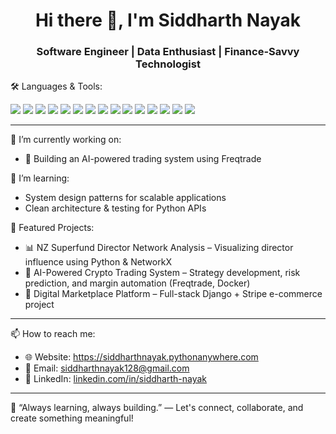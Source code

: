 <h1 align="center">Hi there 👋, I'm Siddharth Nayak</h1>
<h3 align="center">Software Engineer | Data Enthusiast | Finance-Savvy Technologist</h3>


🛠️ Languages & Tools:

<p align="left">
  <img src="https://img.shields.io/badge/Python-3776AB?style=flat-square&logo=python&logoColor=white" />
  <img src="https://img.shields.io/badge/SQL-4479A1?style=flat-square&logo=postgresql&logoColor=white" />
  <img src="https://img.shields.io/badge/Java-007396?style=flat-square&logo=java&logoColor=white" />
  <img src="https://img.shields.io/badge/JavaScript-F7DF1E?style=flat-square&logo=javascript&logoColor=black" />
  <img src="https://img.shields.io/badge/Django-092E20?style=flat-square&logo=django&logoColor=white" />
  <img src="https://img.shields.io/badge/PostgreSQL-336791?style=flat-square&logo=postgresql&logoColor=white" />
  <img src="https://img.shields.io/badge/MySQL-4479A1?style=flat-square&logo=mysql&logoColor=white" />
  <img src="https://img.shields.io/badge/AWS-232F3E?style=flat-square&logo=amazon-aws&logoColor=white" />
  <img src="https://img.shields.io/badge/GCP-4285F4?style=flat-square&logo=google-cloud&logoColor=white" />
  <img src="https://img.shields.io/badge/Docker-2496ED?style=flat-square&logo=docker&logoColor=white" />
  <img src="https://img.shields.io/badge/Git-F05032?style=flat-square&logo=git&logoColor=white" />
  <img src="https://img.shields.io/badge/Swagger-85EA2D?style=flat-square&logo=swagger&logoColor=black" />
  <img src="https://img.shields.io/badge/Postman-FF6C37?style=flat-square&logo=postman&logoColor=white" />
  <img src="https://img.shields.io/badge/Power BI-F2C811?style=flat-square&logo=powerbi&logoColor=black" />
  <img src="https://img.shields.io/badge/Tableau-E97627?style=flat-square&logo=tableau&logoColor=white" />
</p>

---
🔭 I’m currently working on:
- 🧠 Building an AI-powered trading system using Freqtrade


🌱 I’m learning:
- System design patterns for scalable applications
- Clean architecture & testing for Python APIs



📌 Featured Projects:

- 📊 NZ Superfund Director Network Analysis – Visualizing director influence using Python & NetworkX
- 🤖 AI-Powered Crypto Trading System – Strategy development, risk prediction, and margin automation (Freqtrade, Docker)
- 🛒 Digital Marketplace Platform – Full-stack Django + Stripe e-commerce project

---

📫 How to reach me:
- 🌐 Website: https://siddharthnayak.pythonanywhere.com
- 📧 Email: siddharthnayak128@gmail.com
- 💼 LinkedIn: [linkedin.com/in/siddharth-nayak](https://www.linkedin.com/in/siddharth-nayak-a6a175186)

---

🧠 “Always learning, always building.” — Let's connect, collaborate, and create something meaningful!
